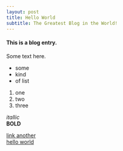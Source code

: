 ```yaml
---
layout: post
title: Hello World
subtitle: The Greatest Blog in the World!
---
```


#### This is a blog entry.
Some text here.

* some
* kind
* of list

1. one
2. two
3. three

_itallic_  
**BOLD**  

[link another](Hello_World)  
[hello world](https://jeremyredd.com/Hello_World/)  


